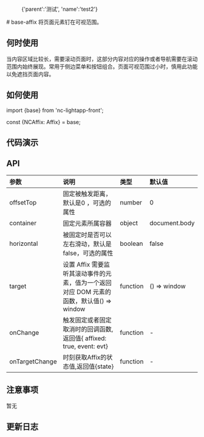<menu>
{'parent':'测试',
'name':'test2'}
</menu>
# base-affix
将页面元素钉在可视范围。

 ## 何时使用
当内容区域比较长，需要滚动页面时，这部分内容对应的操作或者导航需要在滚动范围内始终展现。常用于侧边菜单和按钮组合。页面可视范围过小时，慎用此功能以免遮挡页面内容。

 ## 如何使用
import {base} from 'nc-lightapp-front';

const {NCAffix: Affix} = base;

 ## 代码演示

 ## API

 |参数|说明|类型|默认值|
|:---|:-----|:----|:------|
offsetTop | 固定被触发距离，默认是0 ，可选的属性 | number | 0
container| 固定元素所属容器| object| document.body
horizontal| 被固定时是否可以左右滑动，默认是false，可选的属性| boolean| false
target| 设置 Affix 需要监听其滚动事件的元素，值为一个返回对应 DOM 元素的函数，默认值() => window| function| () => window
onChange| 触发固定或者固定取消时的回调函数,返回值{ affixed: true, event: evt}| function| -
onTargetChange| 时刻获取Affix的状态值,返回值{state}| function| -

 ## 注意事项

 暂无

 ## 更新日志